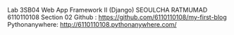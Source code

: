 Lab 3SB04 Web App Framework II (Django)
SEOULCHA RATMUMAD 6110110108 Section 02
Github : https://github.com/6110110108/my-first-blog
Pythonanywhere: http://6110110108.pythonanywhere.com/
